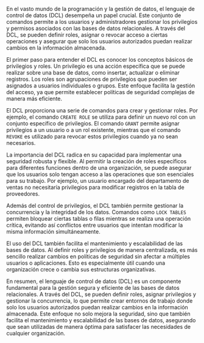 En el vasto mundo de la programación y la gestión de datos, el lenguaje de control de datos (DCL) desempeña un papel crucial. Este conjunto de comandos permite a los usuarios y administradores gestionar los privilegios y permisos asociados con las bases de datos relacionales. A través del DCL, se pueden definir roles, asignar o revocar acceso a ciertas operaciones y asegurar que solo los usuarios autorizados puedan realizar cambios en la información almacenada.

El primer paso para entender el DCL es conocer los conceptos básicos de privilegios y roles. Un privilegio es una acción específica que se puede realizar sobre una base de datos, como insertar, actualizar o eliminar registros. Los roles son agrupaciones de privilegios que pueden ser asignados a usuarios individuales o grupos. Este enfoque facilita la gestión del acceso, ya que permite establecer políticas de seguridad complejas de manera más eficiente.

El DCL proporciona una serie de comandos para crear y gestionar roles. Por ejemplo, el comando `CREATE ROLE` se utiliza para definir un nuevo rol con un conjunto específico de privilegios. El comando `GRANT` permite asignar privilegios a un usuario o a un rol existente, mientras que el comando `REVOKE` es utilizado para revocar estos privilegios cuando ya no sean necesarios.

La importancia del DCL radica en su capacidad para implementar una seguridad robusta y flexible. Al permitir la creación de roles específicos para diferentes funciones dentro de una organización, se puede asegurar que los usuarios solo tengan acceso a las operaciones que son esenciales para su trabajo. Por ejemplo, un usuario encargado del departamento de ventas no necesitaría privilegios para modificar registros en la tabla de proveedores.

Además del control de privilegios, el DCL también permite gestionar la concurrencia y la integridad de los datos. Comandos como `LOCK TABLES` permiten bloquear ciertas tablas o filas mientras se realiza una operación crítica, evitando así conflictos entre usuarios que intentan modificar la misma información simultáneamente.

El uso del DCL también facilita el mantenimiento y escalabilidad de las bases de datos. Al definir roles y privilegios de manera centralizada, es más sencillo realizar cambios en políticas de seguridad sin afectar a múltiples usuarios o aplicaciones. Esto es especialmente útil cuando una organización crece o cambia sus estructuras organizativas.

En resumen, el lenguaje de control de datos (DCL) es un componente fundamental para la gestión segura y eficiente de las bases de datos relacionales. A través del DCL, se pueden definir roles, asignar privilegios y gestionar la concurrencia, lo que permite crear entornos de trabajo donde solo los usuarios autorizados puedan realizar cambios en la información almacenada. Este enfoque no solo mejora la seguridad, sino que también facilita el mantenimiento y escalabilidad de las bases de datos, asegurando que sean utilizadas de manera óptima para satisfacer las necesidades de cualquier organización.
